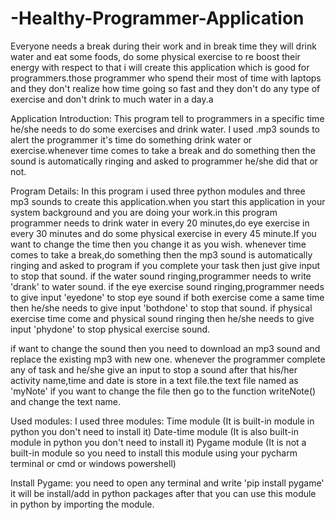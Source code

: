 # -Healthy-Programmer-Application
Everyone needs a break during their work and in break time they will drink water and eat some foods, do some physical exercise to re boost their energy with respect to that i will create this application which is good for programmers.those programmer who spend their most of time with laptops and they don't realize how time going so fast and they don't do any type of exercise and don't drink to much water in a day.a

Application Introduction:
This program tell to programmers in a specific time he/she needs to do some exercises and drink water. I used .mp3 sounds to alert the programmer it's time do something drink water or exercise.whenever time comes to take a break and do something then the sound is automatically ringing and asked to programmer he/she did that or not.

Program Details: 
In this program i used three python modules and three mp3 sounds to create this application.when you start this application in your system background and you are doing your work.in this program programmer needs to drink water in every 20 minutes,do eye exercise in every 30 minutes and do some physical exercise in every 45 minute.If you want to change the time then you change it as you wish.
whenever time comes to take a break,do something then the mp3 sound is automatically ringing and asked to program if you complete your task then just give input to stop that sound.
if the water sound ringing,programmer needs to write 'drank' to water sound.
if the eye exercise sound ringing,programmer needs to give input 'eyedone' to stop eye sound
if both exercise come a same time then he/she needs to give input 'bothdone' to stop that sound.
if physical exercise time come and physical sound ringing then he/she needs to give input 'phydone' to stop physical exercise sound.

if want to change the sound then you need to download an mp3 sound and replace the existing mp3 with new one.
whenever the programmer complete any of task and he/she give an input to stop a sound after that his/her activity name,time and date is store in a text file.the text file named as 'myNote' if you want to change the file then go to the function writeNote() and change the text name.

Used modules:
I used three modules:
Time module (It is built-in module in python you don't need to install it)
Date-time module (It is also built-in module in python you don't need to install it)
Pygame module (It is not a built-in module so you need to install this module using your pycharm terminal or cmd or windows powershell)

Install Pygame:
you need to open any terminal and write 'pip install pygame' it will be install/add in python packages after that you can use this module in python by importing the module.
